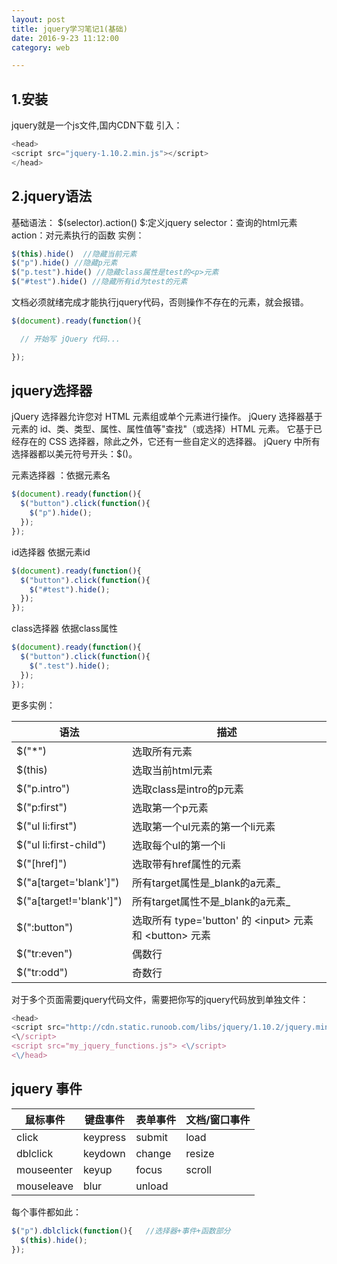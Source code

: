 ```yaml
---
layout: post
title: jquery学习笔记1(基础)
date: 2016-9-23 11:12:00
category: web

---
```


## 1.安装
jquery就是一个js文件,国内CDN下载 引入：
```js
<head>
<script src="jquery-1.10.2.min.js"></script>
</head>
```

## 2.jquery语法
基础语法：
$(selector).action()
$:定义jquery
selector：查询的html元素
action：对元素执行的函数
实例：
```js
$(this).hide()  //隐藏当前元素
$("p").hide() //隐藏p元素
$("p.test").hide() //隐藏class属性是test的<p>元素
$("#test").hide() //隐藏所有id为test的元素

```

 文档必须就绪完成才能执行jquery代码，否则操作不存在的元素，就会报错。
 ```js
 $(document).ready(function(){

   // 开始写 jQuery 代码...

});
 ```

## jquery选择器
jQuery 选择器允许您对 HTML 元素组或单个元素进行操作。
jQuery 选择器基于元素的 id、类、类型、属性、属性值等"查找"（或选择）HTML 元素。 它基于已经存在的 CSS 选择器，除此之外，它还有一些自定义的选择器。
jQuery 中所有选择器都以美元符号开头：$()。

元素选择器 ：依据元素名
```js
$(document).ready(function(){
  $("button").click(function(){
    $("p").hide();
  });
});
```
id选择器 依据元素id
```js
$(document).ready(function(){
  $("button").click(function(){
    $("#test").hide();
  });
});
```
class选择器 依据class属性
```js
$(document).ready(function(){
  $("button").click(function(){
    $(".test").hide();
  });
});
```

更多实例：

语法|描述
---|---
$("*") |选取所有元素
$(this)|选取当前html元素
$("p.intro")|选取class是intro的p元素
$("p:first")|选取第一个p元素
$("ul li:first")|选取第一个ul元素的第一个li元素
$("ul li:first-child")|选取每个ul的第一个li
$("[href]")|选取带有href属性的元素
$("a[target='blank']") |所有target属性是_blank的a元素_
$("a[target!='blank']") | 所有target属性不是_blank的a元素_
$(":button") | 选取所有 type='button' 的 \<input> 元素 和 \<button> 元素
$("tr:even") | 偶数行
$("tr:odd") | 奇数行

对于多个页面需要jquery代码文件，需要把你写的jquery代码放到单独文件：
```js
<head>
<script src="http://cdn.static.runoob.com/libs/jquery/1.10.2/jquery.min.js">
<\/script>
<script src="my_jquery_functions.js"> <\/script>
<\/head>
```

## jquery 事件

鼠标事件    | 键盘事件   | 表单事件    |文档/窗口事件
---|---|---|---
click      | keypress  |  submit    |load
dblclick   | keydown   |change      |resize
mouseenter  | keyup   |focus   |scroll
mouseleave  |blur    |unload   |

每个事件都如此：
```js
$("p").dblclick(function(){   //选择器+事件+函数部分
  $(this).hide();
});
```
